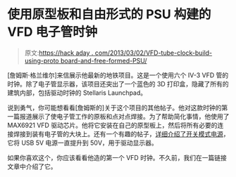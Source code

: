 # 使用原型板和自由形式的 PSU 构建的 VFD 电子管时钟

> 原文:[https://hack aday . com/2013/03/02/VFD-tube-clock-build-using-proto board-and-free-formed-PSU/](https://hackaday.com/2013/03/02/vfd-tube-clock-built-using-protoboard-and-free-formed-psu/)

[詹姆斯·格兰维尔]来信展示他最新的地铁项目。这是一个使用六个 IV-3 VFD 管的时钟。除了电子管显示器，该项目还突出了一个蓝色的 3D 打印盒，隐藏了所有的建筑内部，包括驱动时钟的 Stellaris Launchpad。

说到勇气，你可能想看看[詹姆斯的]关于这个项目的其他帖子。他对这款时钟的第一篇报道展示了使电子管工作的原板和点对点焊接。为了帮助简化事情，他使用了 MAX6921 VFD 驱动芯片。他将它安装在自己的原型板上，然后将所有必要的连接焊接到装有电子管的大块上。还有一个有趣的帖子，[详细介绍了开关模式电源](http://www.jamesglanville.com/wordpress/?p=47)，它将 USB 5V 电源一直提升到 50V，用于驱动显示器。

如果你喜欢这个，你应该看看他造的第一个 VFD 时钟。不久前，我们在一篇链接文章中介绍了它。